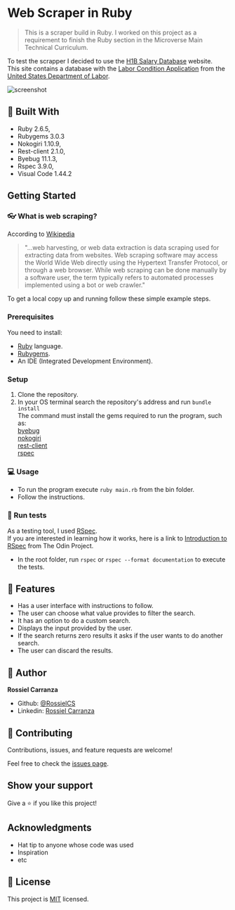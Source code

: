 # Web Scraper in Ruby
> This is a scraper build in Ruby.
I worked on this project as a requirement to finish the Ruby section in the Microverse Main Technical Curriculum.

To test the scrapper I decided to use the [H1B Salary Database](https://h1bdata.info/index.php) website.  
This site contains a database with the [Labor Condition Application](http://en.wikipedia.org/wiki/Labor_Condition_Application) from the [United States Department of Labor](http://www.foreignlaborcert.doleta.gov/performancedata.cfm#dis).

![screenshot](https://user-images.githubusercontent.com/60085697/81740340-359f3e80-9473-11ea-9c99-fc1f238d12a1.png)

## :hammer: Built With

- Ruby 2.6.5,
- Rubygems 3.0.3
- Nokogiri 1.10.9,
- Rest-client 2.1.0,
- Byebug 11.1.3,
- Rspec 3.9.0,
- Visual Code 1.44.2

## Getting Started

### :eyeglasses: What is web scraping?

According to [Wikipedia](https://en.wikipedia.org/wiki/Web_scraping)
> "...web harvesting, or web data extraction is data scraping used for extracting data from websites. Web scraping software may access the World Wide Web directly using the Hypertext Transfer Protocol, or through a web browser. While web scraping can be done manually by a software user, the term typically refers to automated processes implemented using a bot or web crawler."

To get a local copy up and running follow these simple example steps.

### Prerequisites
You need to install:
- [Ruby](https://www.ruby-lang.org/en/documentation/installation/) language.
- [Rubygems](https://rubygems.org/pages/download).
- An IDE (Integrated Development Environment).

### Setup

1. Clone the repository.
2. In your OS terminal search the repository's address and run `bundle install`  
The command must install the gems required to run the program, such as:  
  [byebug](https://github.com/deivid-rodriguez/byebug)  
  [nokogiri](https://nokogiri.org/)  
  [rest-client](https://www.rubydoc.info/gems/rest-client/RestClient)  
  [rspec](https://rspec.info/)  

### :computer: Usage

- To run the program execute `ruby main.rb` from the bin folder.
- Follow the instructions.

### :pencil: Run tests
As a testing tool, I used [RSpec](https://en.wikipedia.org/wiki/RSpec).  
If you are interested in learning how it works, here is a link to [Introduction to RSpec](https://www.theodinproject.com/courses/ruby-programming/lessons/introduction-to-rspec) from The Odin Project.

- In the root folder, run `rspec` or `rspec --format documentation` to execute the tests.

## :gem: Features

- Has a user interface with instructions to follow.
- The user can choose what value provides to filter the search.
- It has an option to do a custom search.
- Displays the input provided by the user.
- If the search returns zero results it asks if the user wants to do another search.
- The user can discard the results.

## :woman: Author

**Rossiel Carranza**

- Github: [@RossielCS](https://github.com/RossielCS)
- Linkedin: [Rossiel Carranza](https://www.linkedin.com/in/rossiel-carranza-1666b11a1/)

## 🤝 Contributing

Contributions, issues, and feature requests are welcome!

Feel free to check the [issues page](issues/).

## Show your support

Give a ⭐️ if you like this project!

## Acknowledgments

- Hat tip to anyone whose code was used
- Inspiration
- etc

## 📝 License

This project is [MIT](lic.url) licensed.